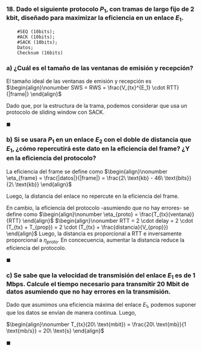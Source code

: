### 18. Dado el siguiente protocolo $P_1$, con tramas de largo fijo de $2$ kbit, diseñado para maximizar la eficiencia en un enlace $E_1$.

```
    #SEQ (10bits); 
    #ACK (10bits); 
    #SACK (10bits); 
    Datos; 
    Checksum (16bits)
```

### a) ¿Cuál es el tamaño de las ventanas de emisión y recepción?

El tamaño ideal de las ventanas de emisión y recepción es
$\begin{align}\nonumber
    SWS = RWS = \frac{V_{tx}^{E_1} \cdot RTT}{|frame|}    
\end{align}$

Dado que, por la estructura de la trama, podemos considerar que usa un protocolo de sliding window con SACK. 

$\blacksquare$

### b) Si se usara $P_1$ en un enlace $E_2$ con el doble de distancia que $E_1$, ¿cómo repercutirá este dato en la eﬁciencia del frame? ¿Y en la eﬁciencia del protocolo?

La eficiencia del frame se define como
$\begin{align}\nonumber
    \eta_{frame} = \frac{|datos|}{|frame|} = \frac{2\ \text{kb} - 46\ \text{bits}}{2\ \text{kb}}
\end{align}$

Luego, la distancia del enlace no repercute en la eficiencia del frame.

En cambio, la eficiencia del protocolo -asumiendo que no hay errores- se define como
$\begin{align}\nonumber
    \eta_{proto} = \frac{T_{tx}(ventana)}{RTT}
\end{align}$
$\begin{align}\nonumber
    RTT = 2 \cdot delay = 2 \cdot (T_{tx} + T_{prop}) = 2 \cdot (T_{tx} + \frac{distancia}{V_{prop}})
\end{align}$
Luego, la distancia es proporcional a RTT e inversamente proporcional a $\eta_{proto}$. En concecuencia, aumentar la distancia reduce la eficiencia del protocolo.

$\blacksquare$


### c) Se sabe que la velocidad de transmisión del enlace $E_1$ es de $1$ Mbps. Calcule el tiempo necesario para transmitir $20$ Mbit de datos asumiendo que no hay errores en la transmisión.

Dado que asumimos una eficiencia máxima del enlace $E_1$, podemos suponer que los datos se envían de manera continua. Luego,

$\begin{align}\nonumber
    T_{tx}(20\ \text{mbit}) = \frac{20\ \text{mb}}{1 \text{mb/s}} = 20\ \text{s}
\end{align}$

$\blacksquare$
